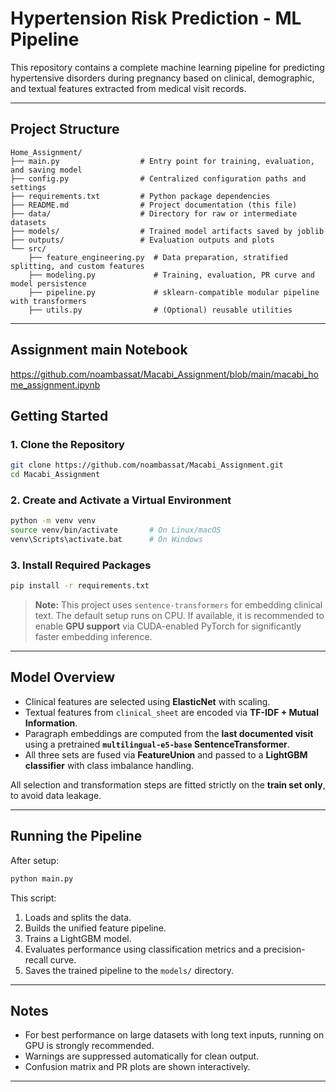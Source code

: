 # Hypertension Risk Prediction - ML Pipeline

This repository contains a complete machine learning pipeline for predicting hypertensive disorders during pregnancy based on clinical, demographic, and textual features extracted from medical visit records.

---

## Project Structure

```
Home_Assignment/
├── main.py                  # Entry point for training, evaluation, and saving model
├── config.py                # Centralized configuration paths and settings
├── requirements.txt         # Python package dependencies
├── README.md                # Project documentation (this file)
├── data/                    # Directory for raw or intermediate datasets
├── models/                  # Trained model artifacts saved by joblib
├── outputs/                 # Evaluation outputs and plots
└── src/
    ├── feature_engineering.py  # Data preparation, stratified splitting, and custom features
    ├── modeling.py             # Training, evaluation, PR curve and model persistence
    ├── pipeline.py             # sklearn-compatible modular pipeline with transformers
    ├── utils.py                # (Optional) reusable utilities
```

---

## Assignment main Notebook
https://github.com/noambassat/Macabi_Assignment/blob/main/macabi_home_assignment.ipynb

## Getting Started

### 1. Clone the Repository
```bash
git clone https://github.com/noambassat/Macabi_Assignment.git
cd Macabi_Assignment
```

### 2. Create and Activate a Virtual Environment
```bash
python -m venv venv
source venv/bin/activate       # On Linux/macOS
venv\Scripts\activate.bat      # On Windows
```

### 3. Install Required Packages
```bash
pip install -r requirements.txt
```

> **Note:** This project uses `sentence-transformers` for embedding clinical text. The default setup runs on CPU. If available, it is recommended to enable **GPU support** via CUDA-enabled PyTorch for significantly faster embedding inference.

---

## Model Overview

- Clinical features are selected using **ElasticNet** with scaling.
- Textual features from `clinical_sheet` are encoded via **TF-IDF + Mutual Information**.
- Paragraph embeddings are computed from the **last documented visit** using a pretrained **`multilingual-e5-base` SentenceTransformer**.
- All three sets are fused via **FeatureUnion** and passed to a **LightGBM classifier** with class imbalance handling.

All selection and transformation steps are fitted strictly on the **train set only**, to avoid data leakage.

---

## Running the Pipeline
After setup:
```bash
python main.py
```
This script:
1. Loads and splits the data.
2. Builds the unified feature pipeline.
3. Trains a LightGBM model.
4. Evaluates performance using classification metrics and a precision-recall curve.
5. Saves the trained pipeline to the `models/` directory.

---

##  Notes
- For best performance on large datasets with long text inputs, running on GPU is strongly recommended.
- Warnings are suppressed automatically for clean output.
- Confusion matrix and PR plots are shown interactively.

---

